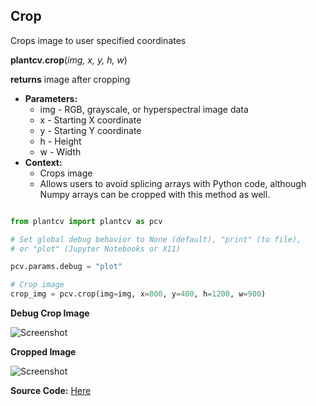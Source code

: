 ## Crop

Crops image to user specified coordinates 

**plantcv.crop**(*img, x, y, h, w*)

**returns** image after cropping 

- **Parameters:**
    - img - RGB, grayscale, or hyperspectral image data
    - x - Starting X coordinate
    - y - Starting Y coordinate 
    - h - Height 
    - w - Width
- **Context:**
    - Crops image 
    - Allows users to avoid splicing arrays with Python code, although Numpy arrays can be cropped with this method as well.  
    

```python

from plantcv import plantcv as pcv

# Set global debug behavior to None (default), "print" (to file), 
# or "plot" (Jupyter Notebooks or X11)

pcv.params.debug = "plot"

# Crop image
crop_img = pcv.crop(img=img, x=800, y=400, h=1200, w=900)

```

**Debug Crop Image**

![Screenshot](img/documentation_images/crop/crop_debug.jpg)


**Cropped Image**

![Screenshot](img/documentation_images/crop/cropped_img.jpg)

**Source Code:** [Here](https://github.com/danforthcenter/plantcv/blob/main/plantcv/plantcv/crop.py)
